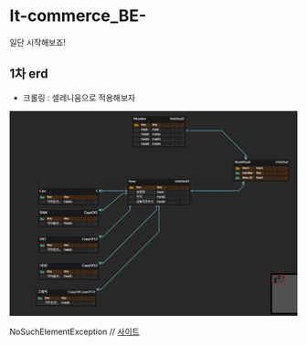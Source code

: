# It-commerce_BE-


일단 시작해보죠!
## 1차 erd

- 크롤링 : 셀레니움으로 적용해보자

![img.png](img.png)



NoSuchElementException // 
[사이트](https://www.selenium.dev/documentation/webdriver/troubleshooting/errors/) 